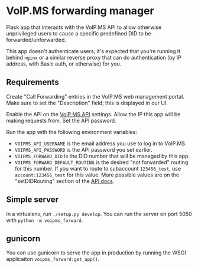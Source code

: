 # VoIP.MS forwarding manager

Flask app that interacts with the VoIP.MS API to allow otherwise unprivileged
users to cause a specific predefined DID to be forwarded/unforwarded.

This app doesn't authenticate users; it's expected that you're running it behind
`nginx` or a similar reverse proxy that can do authentication (by IP address,
with Basic auth, or otherwise) for you.

## Requirements

Create "Call Forwarding" entries in the VoIP.MS web management portal. Make sure
to set the "Description" field; this is displayed in our UI.

Enable the API on the [VoIP.MS API](https://voip.ms/m/api.php) settings. Allow
the IP this app will be making requests from. Set the API password.

Run the app with the following environment variables:

* `VOIPMS_API_USERNAME` is the email address you use to log in to VoIP.MS.
* `VOIPMS_API_PASSWORD` is the API password you set earlier.
* `VOIPMS_FORWARD_DID` is the DID number that will be managed by this app.
* `VOIPMS_FORWARD_DEFAULT_ROUTING` is the desired "not forwarded" routing for
  this number. If you want to route to subaccount `123456_test`, use
  `account:123456_test` for this value. More possible values are on the
  "setDIDRouting" section of the [API docs](https://voip.ms/m/apidocs.php).

## Simple server

In a virtualenv, run `./setup.py develop`. You can run the server on port 5050
with `python -m voipms_forward`.

## gunicorn

You can use gunicorn to serve the app in production by running the WSGI
applicaiton `voipms_forward:get_app()`.
